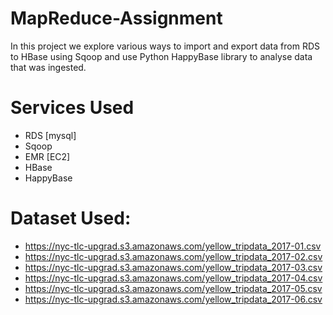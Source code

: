 # MapReduce-Assignment
In this project we explore various ways to import and export data from RDS to HBase using Sqoop and use Python HappyBase library to analyse data that was ingested. 
# Services Used
- RDS [mysql]
- Sqoop
- EMR [EC2]
- HBase
- HappyBase
#  Dataset Used:
 - https://nyc-tlc-upgrad.s3.amazonaws.com/yellow_tripdata_2017-01.csv
 - https://nyc-tlc-upgrad.s3.amazonaws.com/yellow_tripdata_2017-02.csv
 - https://nyc-tlc-upgrad.s3.amazonaws.com/yellow_tripdata_2017-03.csv
 - https://nyc-tlc-upgrad.s3.amazonaws.com/yellow_tripdata_2017-04.csv
 - https://nyc-tlc-upgrad.s3.amazonaws.com/yellow_tripdata_2017-05.csv
 - https://nyc-tlc-upgrad.s3.amazonaws.com/yellow_tripdata_2017-06.csv
